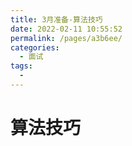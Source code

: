 ```yaml
---
title: 3月准备-算法技巧
date: 2022-02-11 10:55:52
permalink: /pages/a3b6ee/
categories:
  - 面试
tags:
  - 
---
```


# 算法技巧